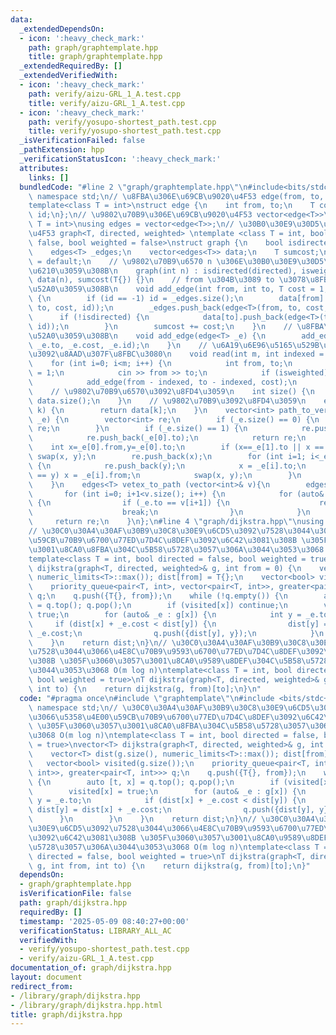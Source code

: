 ```yaml
---
data:
  _extendedDependsOn:
  - icon: ':heavy_check_mark:'
    path: graph/graphtemplate.hpp
    title: graph/graphtemplate.hpp
  _extendedRequiredBy: []
  _extendedVerifiedWith:
  - icon: ':heavy_check_mark:'
    path: verify/aizu-GRL_1_A.test.cpp
    title: verify/aizu-GRL_1_A.test.cpp
  - icon: ':heavy_check_mark:'
    path: verify/yosupo-shortest_path.test.cpp
    title: verify/yosupo-shortest_path.test.cpp
  _isVerificationFailed: false
  _pathExtension: hpp
  _verificationStatusIcon: ':heavy_check_mark:'
  attributes:
    links: []
  bundledCode: "#line 2 \"graph/graphtemplate.hpp\"\n#include<bits/stdc++.h>\nusing\
    \ namespace std;\n// \u8FBA\u306E\u69CB\u9020\u4F53 edge(from, to, cost, id)\n\
    template<class T = int>\nstruct edge {\n    int from, to;\n    T cost;\n    int\
    \ id;\n};\n// \u9802\u70B9\u306E\u69CB\u9020\u4F53 vector<edge<T>>\ntemplate<class\
    \ T = int>\nusing edges = vector<edge<T>>;\n// \u30B0\u30E9\u30D5\u306E\u69CB\u9020\
    \u4F53 graph<T, directed, weighted> \ntemplate <class T = int, bool directed =\
    \ false, bool weighted = false>\nstruct graph {\n    bool isdirected, isweighted;\n\
    \    edges<T> _edges;\n    vector<edges<T>> data;\n    T sumcost;\n    graph()\
    \ = default;\n    // \u9802\u70B9\u6570 n \u306E\u30B0\u30E9\u30D5\u3092\u4F5C\
    \u6210\u3059\u308B\n    graph(int n) : isdirected(directed), isweighted(weighted),\
    \ data(n), sumcost(T{}) {}\n    // from \u304B\u3089 to \u3078\u8FBA\u3092\u8FFD\
    \u52A0\u3059\u308B\n    void add_edge(int from, int to, T cost = 1, int id = -1)\
    \ {\n        if (id == -1) id = _edges.size();\n        data[from].push_back(edge<T>(from,\
    \ to, cost, id));\n        _edges.push_back(edge<T>(from, to, cost, id));\n  \
    \      if (!isdirected) {\n            data[to].push_back(edge<T>(to, from, cost,\
    \ id));\n        }\n        sumcost += cost;\n    }\n    // \u8FBA\u3092\u8FFD\
    \u52A0\u3059\u308B\n    void add_edge(edge<T> _e) {\n        add_edge(_e.from,\
    \ _e.to, _e.cost, _e.id);\n    }\n    // \u6A19\u6E96\u5165\u529B\u304B\u3089\u8FBA\
    \u3092\u8AAD\u307F\u8FBC\u3080\n    void read(int m, int indexed = 1) {\n    \
    \    for (int i=0; i<m; i++) {\n            int from, to;\n            T cost\
    \ = 1;\n            cin >> from >> to;\n            if (isweighted) cin >> cost;\n\
    \            add_edge(from - indexed, to - indexed, cost);\n        }\n    }\n\
    \    // \u9802\u70B9\u6570\u3092\u8FD4\u3059\n    int size() {\n        return\
    \ data.size();\n    }\n    // \u9802\u70B9\u3092\u8FD4\u3059\n    edges<T> operator[](int\
    \ k) {\n        return data[k];\n    }\n    vector<int> path_to_vertex(edges<T>&\
    \ _e) {\n        vector<int> re;\n        if (_e.size() == 0) {\n            return\
    \ re;\n        }\n        if (_e.size() == 1) {\n            re.push_back(_e[0].from);\n\
    \            re.push_back(_e[0].to);\n            return re;\n        }\n    \
    \    int x=_e[0].from,y=_e[0].to;\n        if (x==_e[1].to || x == _e[1].from)\
    \ swap(x, y);\n        re.push_back(x);\n        for (int i=1; i<_e.size(); i++)\
    \ {\n            re.push_back(y);\n            x = _e[i].to;\n            if (x\
    \ == y) x = _e[i].from;\n            swap(x, y);\n        }\n        return re;\n\
    \    }\n    edges<T> vetex_to_path (vector<int>& v){\n        edges<T> re;\n \
    \       for (int i=0; i+1<v.size(); i++) {\n            for (auto& _e : this[v[i]])\
    \ {\n                if (_e.to == v[i+1]) {\n                    re.push_back(_e);\n\
    \                    break;\n                }\n            }\n        }\n   \
    \     return re;\n    }\n};\n#line 4 \"graph/dijkstra.hpp\"\nusing namespace std;\n\
    // \u30C0\u30A4\u30AF\u30B9\u30C8\u30E9\u6CD5\u3092\u7528\u3044\u3066\u5358\u4E00\
    \u59CB\u70B9\u6700\u77ED\u7D4C\u8DEF\u3092\u6C42\u3081\u308B \u305F\u3060\u3057\
    \u3001\u8CA0\u8FBA\u304C\u5B58\u5728\u3057\u306A\u3044\u3053\u3068 O(m log n)\n\
    template<class T = int, bool directed = false, bool weighted = true>\nvector<T>\
    \ dijkstra(graph<T, directed, weighted>& g, int from = 0) {\n    vector<T> dist(g.size(),\
    \ numeric_limits<T>::max()); dist[from] = T{};\n    vector<bool> visited(g.size());\n\
    \    priority_queue<pair<T, int>, vector<pair<T, int>>, greater<pair<T, int>>>\
    \ q;\n    q.push({T{}, from});\n    while (!q.empty()) {\n        auto [t, x]\
    \ = q.top(); q.pop();\n        if (visited[x]) continue;\n        visited[x] =\
    \ true;\n        for (auto& _e : g[x]) {\n            int y = _e.to;\n       \
    \     if (dist[x] + _e.cost < dist[y]) {\n                dist[y] = dist[x] +\
    \ _e.cost;\n                q.push({dist[y], y});\n            }\n        }\n\
    \    }\n    return dist;\n}\n// \u30C0\u30A4\u30AF\u30B9\u30C8\u30E9\u6CD5\u3092\
    \u7528\u3044\u3066\u4E8C\u70B9\u9593\u6700\u77ED\u7D4C\u8DEF\u3092\u6C42\u3081\
    \u308B \u305F\u3060\u3057\u3001\u8CA0\u9589\u8DEF\u304C\u5B58\u5728\u3057\u306A\
    \u3044\u3053\u3068 O(m log n)\ntemplate<class T = int, bool directed = false,\
    \ bool weighted = true>\nT dijkstra(graph<T, directed, weighted>& g, int from,\
    \ int to) {\n    return dijkstra(g, from)[to];\n}\n"
  code: "#pragma once\n#include \"graphtemplate\"\n#include <bits/stdc++.h>\nusing\
    \ namespace std;\n// \u30C0\u30A4\u30AF\u30B9\u30C8\u30E9\u6CD5\u3092\u7528\u3044\
    \u3066\u5358\u4E00\u59CB\u70B9\u6700\u77ED\u7D4C\u8DEF\u3092\u6C42\u3081\u308B\
    \ \u305F\u3060\u3057\u3001\u8CA0\u8FBA\u304C\u5B58\u5728\u3057\u306A\u3044\u3053\
    \u3068 O(m log n)\ntemplate<class T = int, bool directed = false, bool weighted\
    \ = true>\nvector<T> dijkstra(graph<T, directed, weighted>& g, int from = 0) {\n\
    \    vector<T> dist(g.size(), numeric_limits<T>::max()); dist[from] = T{};\n \
    \   vector<bool> visited(g.size());\n    priority_queue<pair<T, int>, vector<pair<T,\
    \ int>>, greater<pair<T, int>>> q;\n    q.push({T{}, from});\n    while (!q.empty())\
    \ {\n        auto [t, x] = q.top(); q.pop();\n        if (visited[x]) continue;\n\
    \        visited[x] = true;\n        for (auto& _e : g[x]) {\n            int\
    \ y = _e.to;\n            if (dist[x] + _e.cost < dist[y]) {\n               \
    \ dist[y] = dist[x] + _e.cost;\n                q.push({dist[y], y});\n      \
    \      }\n        }\n    }\n    return dist;\n}\n// \u30C0\u30A4\u30AF\u30B9\u30C8\
    \u30E9\u6CD5\u3092\u7528\u3044\u3066\u4E8C\u70B9\u9593\u6700\u77ED\u7D4C\u8DEF\
    \u3092\u6C42\u3081\u308B \u305F\u3060\u3057\u3001\u8CA0\u9589\u8DEF\u304C\u5B58\
    \u5728\u3057\u306A\u3044\u3053\u3068 O(m log n)\ntemplate<class T = int, bool\
    \ directed = false, bool weighted = true>\nT dijkstra(graph<T, directed, weighted>&\
    \ g, int from, int to) {\n    return dijkstra(g, from)[to];\n}"
  dependsOn:
  - graph/graphtemplate.hpp
  isVerificationFile: false
  path: graph/dijkstra.hpp
  requiredBy: []
  timestamp: '2025-05-09 08:40:27+00:00'
  verificationStatus: LIBRARY_ALL_AC
  verifiedWith:
  - verify/yosupo-shortest_path.test.cpp
  - verify/aizu-GRL_1_A.test.cpp
documentation_of: graph/dijkstra.hpp
layout: document
redirect_from:
- /library/graph/dijkstra.hpp
- /library/graph/dijkstra.hpp.html
title: graph/dijkstra.hpp
---
```

